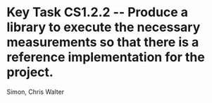 # Key Task CS1.2.2 -- Produce a library to execute the necessary measurements so that there is a reference implementation for the project.
Simon, Chris Walter
